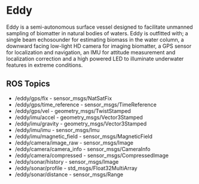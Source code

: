 # Eddy

Eddy is a semi-autonomous surface vessel designed to facilitate unmanned sampling of biomatter in natural
bodies of waters. Eddy is outfitted with; a single beam echosounder for estimating biomass in the water column,
a downward facing low-light HD camera for imaging biomatter, a GPS sensor for localization and navigation, 
an IMU for attitude measurement and localization correction and a high powered LED to illuminate underwater 
features in extreme conditions.

## ROS Topics

* /eddy/gps/fix - sensor_msgs/NatSatFix
* /eddy/gps/time_reference - sensor_msgs/TimeReference
* /eddy/gps/vel - geometry_msgs/TwistStamped
* /eddy/imu/accel - geometry_msgs/Vector3Stamped
* /eddy/imu/gravity - geometry_msgs/Vector3Stamped
* /eddy/imu/imu - sensor_msgs/Imu
* /eddy/imu/magnetic_field - sensor_msgs/MagneticField
* /eddy/camera/image_raw - sensor_msgs/Image
* /eddy/camera/camera_info - sensor_msgs/CameraInfo
* /eddy/camera/compressed - sensor_msgs/CompressedImage
* /eddy/sonar/history - sensor_msgs/Image
* /eddy/sonar/profile - std_msgs/Float32MultiArray
* /eddy/sonar/distance - sensor_msgs/Range
